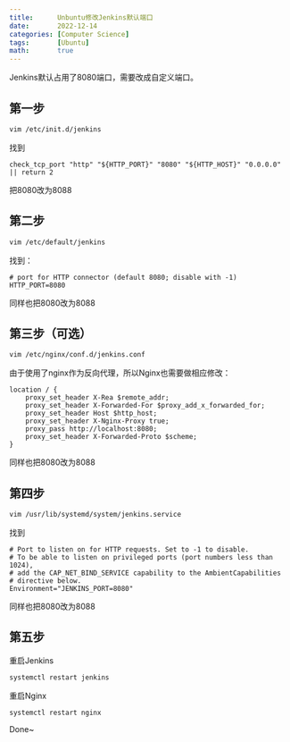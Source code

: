 ```yaml
---
title:      Unbuntu修改Jenkins默认端口
date:     	2022-12-14
categories: [Computer Science]
tags:      	[Ubuntu]
math:      	true
---
```


Jenkins默认占用了8080端口，需要改成自定义端口。

## 第一步

```sh
vim /etc/init.d/jenkins
```

找到
```
check_tcp_port "http" "${HTTP_PORT}" "8080" "${HTTP_HOST}" "0.0.0.0" || return 2
```

把8080改为8088

## 第二步

```sh
vim /etc/default/jenkins
```

找到：

```
# port for HTTP connector (default 8080; disable with -1)
HTTP_PORT=8080
```

同样也把8080改为8088

## 第三步（可选）

```sh
vim /etc/nginx/conf.d/jenkins.conf
```

由于使用了nginx作为反向代理，所以Nginx也需要做相应修改：

```
location / {
    proxy_set_header X-Rea $remote_addr;
    proxy_set_header X-Forwarded-For $proxy_add_x_forwarded_for;
    proxy_set_header Host $http_host;
    proxy_set_header X-Nginx-Proxy true;
    proxy_pass http://localhost:8080;
    proxy_set_header X-Forwarded-Proto $scheme;
}
```

同样也把8080改为8088

## 第四步

```sh
vim /usr/lib/systemd/system/jenkins.service
```

找到

```
# Port to listen on for HTTP requests. Set to -1 to disable.
# To be able to listen on privileged ports (port numbers less than 1024),
# add the CAP_NET_BIND_SERVICE capability to the AmbientCapabilities
# directive below.
Environment="JENKINS_PORT=8080"
```

同样也把8080改为8088

## 第五步

重启Jenkins


```sh
systemctl restart jenkins
```

重启Nginx

```sh
systemctl restart nginx
```



Done~
